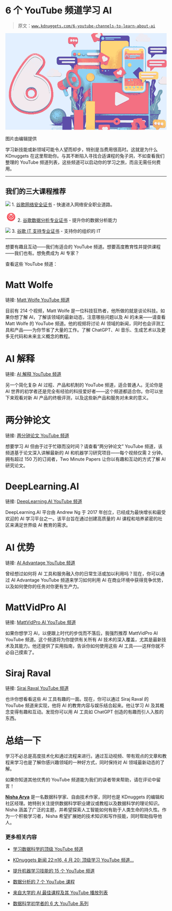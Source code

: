 # 6 个 YouTube 频道学习 AI

> 原文：[`www.kdnuggets.com/6-youtube-channels-to-learn-about-ai`](https://www.kdnuggets.com/6-youtube-channels-to-learn-about-ai)

![6 个 YouTube 频道学习 AI](img/dd2b6d7c503af68ca90574dd0af7e95f.png)

图片由编辑提供

学习新技能或新领域可能令人望而却步，特别是当费用很高时。这就是为什么 KDnuggets 在这里帮助你。与其不断陷入寻找合适课程的兔子洞，不如查看我们整理的 YouTube 频道列表，这些频道可以启动你的学习之旅，而且无需任何费用。

* * *

## 我们的三大课程推荐

![](img/0244c01ba9267c002ef39d4907e0b8fb.png) 1\. [谷歌网络安全证书](https://www.kdnuggets.com/google-cybersecurity) - 快速进入网络安全职业道路。

![](img/e225c49c3c91745821c8c0368bf04711.png) 2\. [谷歌数据分析专业证书](https://www.kdnuggets.com/google-data-analytics) - 提升你的数据分析能力

![](img/0244c01ba9267c002ef39d4907e0b8fb.png) 3\. [谷歌 IT 支持专业证书](https://www.kdnuggets.com/google-itsupport) - 支持你的组织的 IT

* * *

想要有趣且互动——我们有适合的 YouTube 频道。想要高度教育性并提供课程——我们也有。想免费成为 AI 专家？

查看这些 YouTube 频道：

# Matt Wolfe

链接: [Matt Wolfe YouTube 频道](https://www.youtube.com/@mreflow/featured)

目前有 214 个视频，Matt Wolfe 是一位科技狂热者，他所做的就是谈论科技。如果你想了解 AI，了解该领域的最新动态，注意哪些问题以及 AI 的未来——请查看 Matt Wolfe 的 YouTube 频道。他的视频将讨论 AI 领域的新闻，同时也会评测工具和产品——为你节省了大量的工作。了解 ChatGPT、AI 音乐、生成艺术以及更多无代码和未来主义概念的教程。

# AI 解释

链接: [AI 解释 YouTube 频道](https://www.youtube.com/@aiexplained-official)

另一个简化复杂 AI 过程、产品和机制的 YouTube 频道，适合普通人。无论你是 AI 世界的初学者还是完全有经验的科技爱好者——这个频道都适合你。你可以坐下来观看对新 AI 产品的终极评测，以及这些新产品和服务对未来的意义。

# 两分钟论文

链接: [两分钟论文 YouTube 频道](https://www.youtube.com/@TwoMinutePapers)

想要学习 AI 但由于过于忙碌而没时间？请查看“两分钟论文” YouTube 频道，该频道基于论文深入讲解最新的 AI 和机器学习研究项目——每个视频仅需 2 分钟。拥有超过 150 万的订阅者，Two Minute Papers 让你以有趣和互动的方式了解 AI 研究论文。

# DeepLearning.AI

链接: [DeepLearning.AI YouTube 频道](https://www.youtube.com/@Deeplearningai)

DeepLearning.AI 平台由 Andrew Ng 于 2017 年创立，已经成为最快增长和最受欢迎的 AI 学习平台之一。该平台旨在通过创建高质量的 AI 课程和培养紧密的社区来满足世界级 AI 教育的需求。

# AI 优势

链接: [AI Advantage YouTube 频道](https://www.youtube.com/@aiadvantage)

曾经想过如何将 AI 工具和服务融入你的日常生活或加以利用吗？现在，你可以通过 AI Advantage YouTube 频道来学习如何利用 AI 在商业环境中获得竞争优势，以及如何使你的任务对你更有生产力。

# MattVidPro AI

链接: [MattVidPro AI YouTube 频道](https://www.youtube.com/@MattVidPro)

如果你想学习 AI，以便跟上时代的步伐而不落后，我强烈推荐 MattVidPro AI YouTube 频道。这个频道将为你提供有关所有 AI 技术的深入覆盖，尤其是最新技术及其能力。他还提供了实用指南，告诉你如何使用这些 AI 工具——这样你就不必自己摸索了。

# Siraj Raval

链接: [Siraj Raval YouTube 频道](https://www.youtube.com/@SirajRaval)

也许你想看看这些 AI 工具有趣的一面。现在，你可以通过 Siraj Raval 的 YouTube 频道来实现，他将 AI 的教育内容与娱乐结合起来。他让学习 AI 及其概念变得有趣和互动。发现你可以用 AI 工具如 ChatGPT 创造的有趣而引人入胜的东西。

# 总结一下

学习不必总是高度技术化和通过流程来进行。通过互动视频、带有观点的文章和教程来学习也是了解你感兴趣领域的一种好方式，同时保持对 AI 领域最新动态的了解。

如果你知道其他优秀的 YouTube 频道能为我们的读者带来帮助，请在评论中留言！

[](https://www.linkedin.com/in/nisha-arya-ahmed/)****[Nisha Arya](https://www.linkedin.com/in/nisha-arya-ahmed/)**** 是一名数据科学家、自由技术作家，同时也是 KDnuggets 的编辑和社区经理。她特别关注提供数据科学职业建议或教程以及数据科学的理论知识。Nisha 涵盖了广泛的主题，并希望探索人工智能如何有助于人类生命的持久性。作为一个积极学习者，Nisha 希望扩展她的技术知识和写作技能，同时帮助指导他人。

### 更多相关内容

+   [学习数据科学的顶级 YouTube 频道](https://www.kdnuggets.com/2022/04/top-youtube-channels-learning-data-science.html)

+   [KDnuggets 新闻 22:n16, 4 月 20: 顶级学习 YouTube 频道…](https://www.kdnuggets.com/2022/n16.html)

+   [提升机器学习技能的 15 个 YouTube 频道](https://www.kdnuggets.com/2023/03/top-15-youtube-channels-level-machine-learning-skills.html)

+   [数据分析的 7 个 YouTube 课程](https://www.kdnuggets.com/2022/02/top-7-youtube-courses-data-analytics.html)

+   [来自大学的 AI 最佳课程及其 YouTube 播放列表](https://www.kdnuggets.com/2023/08/best-courses-ai-universities-youtube-playlists.html)

+   [数据科学初学者的 6 大 YouTube 系列](https://www.kdnuggets.com/top-6-youtube-series-for-data-science-beginners)
